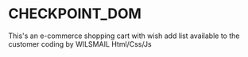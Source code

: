 # CHECKPOINT_DOM
This's an e-commerce shopping cart with wish add list available to the customer coding by WILSMAIL Html/Css/Js
